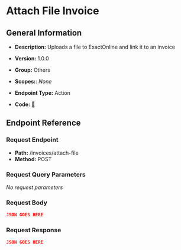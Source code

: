 # Attach File Invoice

## General Information

- **Description:** Uploads a file to ExactOnline and link it to an invoice

- **Version:** 1.0.0
- **Group:** Others
- **Scopes:**: _None_
- **Endpoint Type:** Action
- **Code:** [🔗](https://github.com/NangoHQ/integration-templates/tree/main/integrations/exact-online/actions/attach-file-invoice.ts)

## Endpoint Reference

### Request Endpoint

- **Path:** /invoices/attach-file
- **Method:** POST

### Request Query Parameters

_No request parameters_

### Request Body

```json
JSON GOES HERE
```

### Request Response

```json
JSON GOES HERE
```
